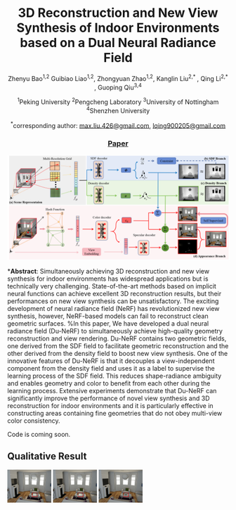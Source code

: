 <div align="center">

#  3D Reconstruction and New View Synthesis of Indoor Environments based on a Dual Neural Radiance Field
Zhenyu Bao<sup>1,2</sup> Guibiao Liao<sup>1,2</sup>, Zhongyuan Zhao<sup>1,2</sup>, Kanglin Liu<sup>2,* </sup>,  Qing Li<sup>2,*</sup> , Guoping Qiu<sup>3,4</sup>

<sup>1</sup>Peking University    <sup>2</sup>Pengcheng Laboratory    <sup>3</sup>University of Nottingham    <sup>4</sup>Shenzhen University

<sup>*</sup>corresponding author: max.liu.426@gmail.com, lqing900205@gmail.com

### [Paper]()

</div>

<img src="https://github.com/pcl3dv/DuNeRF/blob/main/images/pipeline.png">

***Abstract**: Simultaneously achieving 3D reconstruction and new view synthesis for indoor environments has widespread applications but is technically very challenging. State-of-the-art methods based on implicit neural functions can achieve excellent 3D reconstruction results, but their performances on new view synthesis can be unsatisfactory. The exciting development of neural radiance field (NeRF) has revolutionized new view synthesis, however, NeRF-based models can fail to reconstruct clean geometric surfaces. %In this paper, 
We have developed a dual neural radiance field (Du-NeRF) to simultaneously achieve high-quality geometry reconstruction and view rendering. Du-NeRF contains two geometric fields, one derived from the SDF field to facilitate geometric reconstruction and the other derived from the density field to boost new view synthesis. One of the innovative features of Du-NeRF is that it decouples a view-independent component from the density field and uses it as a label to supervise the learning process of the SDF field. This reduces shape-radiance ambiguity and enables geometry and color to benefit from each other during the learning process. Extensive experiments demonstrate that Du-NeRF can significantly improve the performance of novel view synthesis and 3D reconstruction for indoor environments and it is particularly effective in constructing areas containing fine geometries that do not obey multi-view color consistency.    

Code is coming soon.

## Qualitative Result
<p float="left">
  <img src="https://github.com/pcl3dv/DuNeRF/blob/main/images/fig11.png" width="100" />
  <img src="https://github.com/pcl3dv/DuNeRF/blob/main/images/fig12.png" width="100" />
  <img src="https://github.com/pcl3dv/DuNeRF/blob/main/images/fig13.png" width="100" />

</p>




